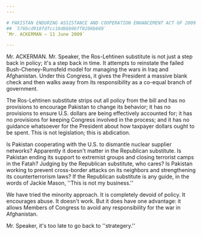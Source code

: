 ```yaml
---
---

# PAKISTAN ENDURING ASSISTANCE AND COOPERATION ENHANCEMENT ACT OF 2009
## `576bcd918fdfcc18d66b9bff8206b669`
`Mr. ACKERMAN — 11 June 2009`

---
```



Mr. ACKERMAN. Mr. Speaker, the Ros-Lehtinen substitute is not just a 
step back in policy; it's a step back in time. It attempts to reinstate 
the failed Bush-Cheney-Rumsfeld model for managing the wars in Iraq and 
Afghanistan. Under this Congress, it gives the President a massive 
blank check and then walks away from its responsibility as a co-equal 
branch of government.

The Ros-Lehtinen substitute strips out all policy from the bill and 
has no provisions to encourage Pakistan to change its behavior; it has 
no provisions to ensure U.S. dollars are being effectively accounted 
for; it has no provisions for keeping Congress involved in the process; 
and it has no guidance whatsoever for the President about how taxpayer 
dollars ought to be spent. This is not legislation; this is abdication.

Is Pakistan cooperating with the U.S. to dismantle nuclear supplier 
networks? Apparently it doesn't matter in the Republican substitute. Is 
Pakistan ending its support to extremist groups and closing terrorist 
camps in the Fatah? Judging by the Republican substitute, who cares? Is 
Pakistan working to prevent cross-border attacks on its neighbors and 
strengthening its counterterrorism laws? If the Republican substitute 
is any guide, in the words of Jackie Mason, ''This is not my 
business.''

We have tried the minority approach. It is completely devoid of 
policy. It encourages abuse. It doesn't work. But it does have one 
advantage: it allows Members of Congress to avoid any responsibility 
for the war in Afghanistan.

Mr. Speaker, it's too late to go back to ''strategery.''